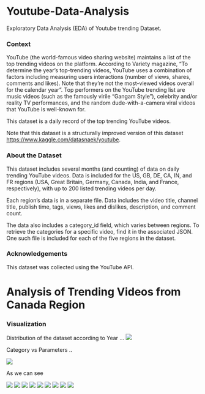 # Youtube-Data-Analysis
Exploratory Data Analysis (EDA) of Youtube trending Dataset.

### Context
YouTube (the world-famous video sharing website) maintains a list of the top trending videos on the platform. According to Variety magazine, “To determine the year’s top-trending videos, YouTube uses a combination of factors including measuring users interactions (number of views, shares, comments and likes). Note that they’re not the most-viewed videos overall for the calendar year”. Top performers on the YouTube trending list are music videos (such as the famously virile “Gangam Style”), celebrity and/or reality TV performances, and the random dude-with-a-camera viral videos that YouTube is well-known for.

This dataset is a daily record of the top trending YouTube videos.

Note that this dataset is a structurally improved version of this dataset https://www.kaggle.com/datasnaek/youtube.

### About the Dataset
This dataset includes several months (and counting) of data on daily trending YouTube videos. Data is included for the US, GB, DE, CA, IN, and FR regions (USA, Great Britain, Germany, Canada, India, and France, respectively), with up to 200 listed trending videos per day.

Each region’s data is in a separate file. Data includes the video title, channel title, publish time, tags, views, likes and dislikes, description, and comment count.

The data also includes a category_id field, which varies between regions. To retrieve the categories for a specific video, find it in the associated JSON. One such file is included for each of the five regions in the dataset.

### Acknowledgements
This dataset was collected using the YouTube API.

# Analysis of Trending Videos from Canada Region

### Visualization

Distribution of the dataset according to Year ...
![](/IMG_CA/Barplot/yearVSNo_of_videos.png)

Category vs Parameters ..

![](/IMG_CA/Barplot/categoryVScomment_count.png)

As we can see 

![](/IMG_CA/Barplot/categoryVSdislikes.png)
![](/IMG_CA/Barplot/categoryVSlikes.png)
![](/IMG_CA/Barplot/categoryVSviews.png)
![](/IMG_CA/Barplot/catVScomment_count_2017.png)
![](/IMG_CA/Barplot/catVSdislikes_2017.png)
![](/IMG_CA/Barplot/catVSlikes_2017.png)
![](/IMG_CA/Barplot/catVSviews_2017.png)
![](/IMG_CA/Barplot/popular_channel.png)
![](/IMG_CA/Barplot/categoryVSno_of_videos.png)
